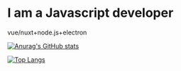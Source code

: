 # I am a Javascript developer

vue/nuxt+node.js+electron

[![Anurag's GitHub stats](https://github-readme-stats.vercel.app/api?username=WhiteNeofetch)](https://github.com/WhiteNeofetch/github-readme-stats)



[![Top Langs](https://github-readme-stats.vercel.app/api/top-langs/?username=WhiteNeofetch)](https://github.com/WhiteNeofetch/github-readme-stats)

